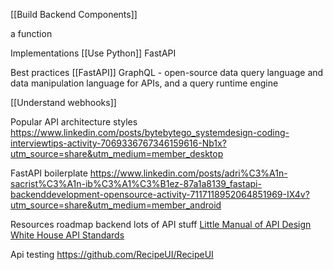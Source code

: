 [[Build Backend Components]]

a function

Implementations
[[Use Python]] FastAPI 

Best practices
[[FastAPI]]
GraphQL - open-source data query language and data manipulation language for APIs, and a query runtime engine

[[Understand webhooks]]

Popular API architecture styles
https://www.linkedin.com/posts/bytebytego_systemdesign-coding-interviewtips-activity-7069336767346159616-Nb1x?utm_source=share&utm_medium=member_desktop

FastAPI boilerplate
https://www.linkedin.com/posts/adri%C3%A1n-sacrist%C3%A1n-ib%C3%A1%C3%B1ez-87a1a8139_fastapi-backenddevelopment-opensource-activity-7117118952064851969-IX4v?utm_source=share&utm_medium=member_android

Resources
roadmap backend lots of API stuff
[Little Manual of API Design](https://www.cs.vu.nl/~jbe248/api-design.pdf)
[White House API Standards](https://github.com/WhiteHouse/api-standards)

Api testing
https://github.com/RecipeUI/RecipeUI